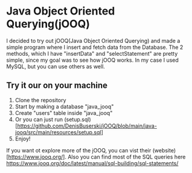 # Java Object Oriented Querying(jOOQ)

I decided to try out jOOQ(Java Object Oriented Querying) and made a simple program where I insert and fetch data from the Database. The 2 methods, which I have "insertData" and "selectStatement" are pretty simple, since my goal was to see how jOOQ works. In my case I used MySQL, but you can use others as well.

## Try it our on your machine

1. Clone the repository
1. Start by making a database "java_jooq"
2. Create "users" table inside "java_jooq"
3. Or you can just run (setup.sql)[https://github.com/DenisBuserski/jOOQ/blob/main/java-jooq/src/main/resources/setup.sql]
4. Enjoy!

If you want ot explore more of the jOOQ, you can vist their (website)[https://www.jooq.org/]. Also you can find most of the SQL queries here https://www.jooq.org/doc/latest/manual/sql-building/sql-statements/

